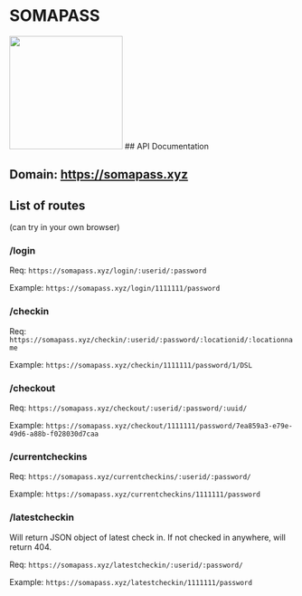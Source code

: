 # SOMAPASS
<img src="https://github.com/kairanskrr/1d-test/blob/main/somapasslogo.png" width="200" height="200">
## API Documentation

## Domain: https://somapass.xyz


## List of routes
 (can try in your own browser)

### /login
Req: `https://somapass.xyz/login/:userid/:password`

Example: `https://somapass.xyz/login/1111111/password`

### /checkin

Req: `https://somapass.xyz/checkin/:userid/:password/:locationid/:locationname`

Example: `https://somapass.xyz/checkin/1111111/password/1/DSL`

### /checkout

Req: `https://somapass.xyz/checkout/:userid/:password/:uuid/`

Example: `https://somapass.xyz/checkout/1111111/password/7ea859a3-e79e-49d6-a88b-f028030d7caa`

### /currentcheckins

Req: `https://somapass.xyz/currentcheckins/:userid/:password/`

Example: `https://somapass.xyz/currentcheckins/1111111/password`

### /latestcheckin

Will return JSON object of latest check in. If not checked in anywhere, will return 404.

Req: `https://somapass.xyz/latestcheckin/:userid/:password/`

Example: `https://somapass.xyz/latestcheckin/1111111/password`


